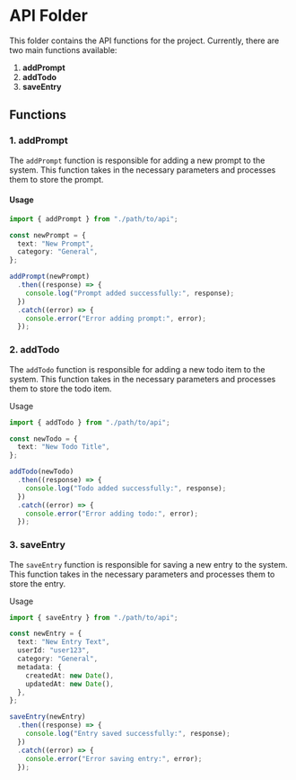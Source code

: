 # API Folder

This folder contains the API functions for the project. Currently, there are two main functions available:

1. **addPrompt**
2. **addTodo**
3. **saveEntry**

## Functions

### 1. addPrompt

The `addPrompt` function is responsible for adding a new prompt to the system. This function takes in the necessary parameters and processes them to store the prompt.

#### Usage

```typescript
import { addPrompt } from "./path/to/api";

const newPrompt = {
  text: "New Prompt",
  category: "General",
};

addPrompt(newPrompt)
  .then((response) => {
    console.log("Prompt added successfully:", response);
  })
  .catch((error) => {
    console.error("Error adding prompt:", error);
  });
```

### 2. addTodo

The `addTodo` function is responsible for adding a new todo item to the system. This function takes in the necessary parameters and processes them to store the todo item.

Usage

```typescript
import { addTodo } from "./path/to/api";

const newTodo = {
  text: "New Todo Title",
};

addTodo(newTodo)
  .then((response) => {
    console.log("Todo added successfully:", response);
  })
  .catch((error) => {
    console.error("Error adding todo:", error);
  });
```

### 3. saveEntry

The `saveEntry` function is responsible for saving a new entry to the system. This function takes in the necessary parameters and processes them to store the entry.

Usage

```typescript
import { saveEntry } from "./path/to/api";

const newEntry = {
  text: "New Entry Text",
  userId: "user123",
  category: "General",
  metadata: {
    createdAt: new Date(),
    updatedAt: new Date(),
  },
};

saveEntry(newEntry)
  .then((response) => {
    console.log("Entry saved successfully:", response);
  })
  .catch((error) => {
    console.error("Error saving entry:", error);
  });
```
